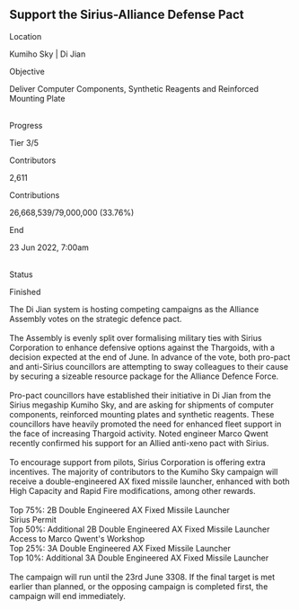 ## Support the Sirius-Alliance Defense Pact

Location

Kumiho Sky \| Di Jian

Objective

Deliver Computer Components, Synthetic Reagents and Reinforced Mounting
Plate

\
Progress

Tier 3/5

Contributors

2,611

Contributions

26,668,539/79,000,000 (33.76%)

End

23 Jun 2022, 7:00am

\
Status

Finished

The Di Jian system is hosting competing campaigns as the Alliance
Assembly votes on the strategic defence pact.\
\
The Assembly is evenly split over formalising military ties with Sirius
Corporation to enhance defensive options against the Thargoids, with a
decision expected at the end of June. In advance of the vote, both
pro-pact and anti-Sirius councillors are attempting to sway colleagues
to their cause by securing a sizeable resource package for the Alliance
Defence Force.\
\
Pro-pact councillors have established their initiative in Di Jian from
the Sirius megaship Kumiho Sky, and are asking for shipments of computer
components, reinforced mounting plates and synthetic reagents. These
councillors have heavily promoted the need for enhanced fleet support in
the face of increasing Thargoid activity. Noted engineer Marco Qwent
recently confirmed his support for an Allied anti-xeno pact with
Sirius.\
\
To encourage support from pilots, Sirius Corporation is offering extra
incentives. The majority of contributors to the Kumiho Sky campaign will
receive a double-engineered AX fixed missile launcher, enhanced with
both High Capacity and Rapid Fire modifications, among other rewards.\
\
Top 75%: 2B Double Engineered AX Fixed Missile Launcher\
Sirius Permit\
Top 50%: Additional 2B Double Engineered AX Fixed Missile Launcher\
Access to Marco Qwent\'s Workshop\
Top 25%: 3A Double Engineered AX Fixed Missile Launcher\
Top 10%: Additional 3A Double Engineered AX Fixed Missile Launcher\
\
The campaign will run until the 23rd June 3308. If the final target is
met earlier than planned, or the opposing campaign is completed first,
the campaign will end immediately.
